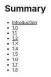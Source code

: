 # Summary

* [Introduction](README.md)
* [1.0](1.0.md)
* [1.1](1.1.md)
* [1.2](1.2.md)
* 1.3
* 1.4
* 1.5
* 1.6
* [1.7](1.7.md)
* 1.8

